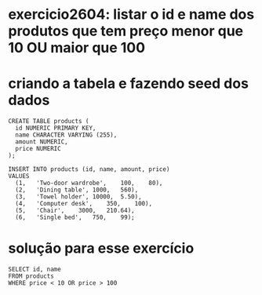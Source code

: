# exercicio2604: listar o id e name dos produtos que tem preço menor que 10 OU maior que 100


# criando a tabela e fazendo seed dos dados

```
CREATE TABLE products (
  id NUMERIC PRIMARY KEY,
  name CHARACTER VARYING (255),
  amount NUMERIC,
  price NUMERIC
);

INSERT INTO products (id, name, amount, price)
VALUES 
  (1,	'Two-door wardrobe',	100,	80),
  (2,	'Dining table',	1000,	560),
  (3,	'Towel holder',	10000,	5.50),
  (4,	'Computer desk',	350,	100),
  (5,	'Chair',	3000,	210.64),
  (6,	'Single bed',	750,	99);
```

# solução para esse exercício

```
SELECT id, name
FROM products
WHERE price < 10 OR price > 100
```


